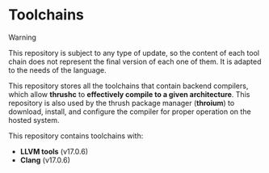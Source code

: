 # Toolchains

> [!WARNING]  
> This repository is subject to any type of update, so the content of each tool chain does not represent the final version of each one of them. It is adapted to the needs of the language.

This repository stores all the toolchains that contain backend compilers, which allow **thrushc** to **effectively compile to a given architecture**. This repository is also used by the thrush package manager (**throium**) to download, install, and configure the compiler for proper operation on the hosted system.

This repository contains toolchains with:

- **LLVM tools** (v17.0.6)
- **Clang** (v17.0.6)
